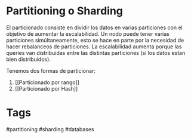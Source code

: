# Partitioning o Sharding
El particionado consiste en dividir los datos en varias particiones con el objetivo de aumentar la escalabilidad. Un nodo puede tener varias particiones simúltaneamente, esto se hace en parte por la necesidad de hacer rebalanceos de particiones.
La escalabilidad aumenta porque las queries van distribuidas entre las distintas particiones (si los datos estan bien distribuidos).

Tenemos dos formas de particionar:
1. [[Particionado por rango]]
2. [[Particionado por Hash]]


# Tags
#partitioning #sharding #databases 
